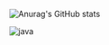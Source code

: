 ![Anurag's GitHub stats](https://github-readme-stats.vercel.app/api?username=cyoure&show_icons=true&theme=radical)

 ![java](https://img.shields.io/badge/Java-ED8B00?style=for-the-badge&logo=openjdk&logoColor=white)
<!--
**cyoure/cyoure** is a ✨ _special_ ✨ repository because its `README.md` (this file) appears on your GitHub profile.

Here are some ideas to get you started:

- 🔭 I’m currently working on ...
- 🌱 I’m currently learning ...
- 👯 I’m looking to collaborate on ...
- 🤔 I’m looking for help with ...
- 💬 Ask me about ...
- 📫 How to reach me: ...
- 😄 Pronouns: ...
- ⚡ Fun fact: ...
-->
